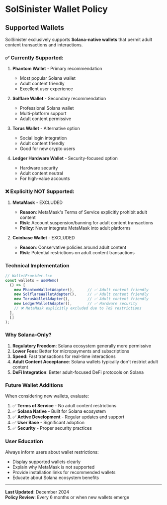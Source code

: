 # SolSinister Wallet Policy

## Supported Wallets

SolSinister exclusively supports **Solana-native wallets** that permit adult content transactions and interactions.

### ✅ Currently Supported:

1. **Phantom Wallet** - Primary recommendation
   - Most popular Solana wallet
   - Adult content friendly
   - Excellent user experience

2. **Solflare Wallet** - Secondary recommendation  
   - Professional Solana wallet
   - Multi-platform support
   - Adult content permissive

3. **Torus Wallet** - Alternative option
   - Social login integration
   - Adult content friendly
   - Good for new crypto users

4. **Ledger Hardware Wallet** - Security-focused option
   - Hardware security
   - Adult content neutral
   - For high-value accounts

### ❌ Explicitly NOT Supported:

1. **MetaMask** - EXCLUDED
   - **Reason**: MetaMask's Terms of Service explicitly prohibit adult content
   - **Risk**: Account suspension/banning for adult content transactions
   - **Policy**: Never integrate MetaMask into adult platforms

2. **Coinbase Wallet** - EXCLUDED  
   - **Reason**: Conservative policies around adult content
   - **Risk**: Potential restrictions on adult content transactions

### Technical Implementation

```typescript
// WalletProvider.tsx
const wallets = useMemo(
  () => [
    new PhantomWalletAdapter(),      // ✅ Adult content friendly
    new SolflareWalletAdapter(),     // ✅ Adult content friendly  
    new TorusWalletAdapter(),        // ✅ Adult content friendly
    new LedgerWalletAdapter(),       // ✅ Hardware security
    // ❌ MetaMask explicitly excluded due to ToS restrictions
  ],
  []
);
```

### Why Solana-Only?

1. **Regulatory Freedom**: Solana ecosystem generally more permissive
2. **Lower Fees**: Better for micropayments and subscriptions  
3. **Speed**: Fast transactions for real-time interactions
4. **Adult Content Acceptance**: Solana wallets typically don't restrict adult content
5. **DeFi Integration**: Better adult-focused DeFi protocols on Solana

### Future Wallet Additions

When considering new wallets, evaluate:

1. ✅ **Terms of Service** - No adult content restrictions
2. ✅ **Solana Native** - Built for Solana ecosystem
3. ✅ **Active Development** - Regular updates and support
4. ✅ **User Base** - Significant adoption
5. ✅ **Security** - Proper security practices

### User Education

Always inform users about wallet restrictions:
- Display supported wallets clearly
- Explain why MetaMask is not supported
- Provide installation links for recommended wallets
- Educate about Solana ecosystem benefits

---

**Last Updated**: December 2024  
**Policy Review**: Every 6 months or when new wallets emerge